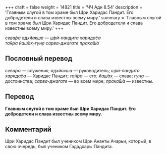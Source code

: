 +++
draft = false
weight = 14821
title = 'ЧЧ Ади 8.54'
description = 'Главным слугой в том храме был Шри Харидас Пандит. Его добродетели и слава известны всему миру.'
summary = 'Главным слугой в том храме был Шри Харидас Пандит. Его добродетели и слава известны всему миру.'
+++

_сева̄ра адхйакша — ш́рӣ-пан̣д̣ита харида̄са  
та̄н̇ра йаш́ах̣-гун̣а сарва-джагате прака̄ш́а_

## Пословный перевод

_сева̄ра_ — служения; _адхйакша_ — руководитель; _ш́рӣ_\-_пан̣д̣ита_ _харида̄са_ — Харидас Пандит; _та̄н̇ра_ — его; _йаш́ах̣_ — слава; _гун̣а_ — достоинства; _сарва_\-_джагате_ — во всем мире; _прака̄ш́а_ — известны.

## Перевод

**Главным слугой в том храме был Шри Харидас Пандит. Его добродетели и слава известны всему миру.**

## Комментарий

Шри Харидас Пандит был учеником Шри Ананты Ачарьи, который, в свою очередь, был учеником Гададхары Пандита.
